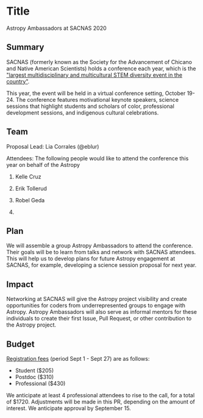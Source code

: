 # Title

Astropy Ambassadors at SACNAS 2020

## Summary 

SACNAS (formerly known as the Society for the Advancement of Chicano
and Native American Scientists) holds a conference each year, which is
the ["largest multidisciplinary and multicultural STEM diversity event
in the country"](https://www.2020sacnas.org/).

This year, the event will be held in a virtual conference setting,
October 19-24. The conference features motivational keynote speakers,
science sessions that highlight students and scholars of color,
professional development sessions, and indigenous cultural
celebrations.

## Team 

Proposal Lead: Lia Corrales (@eblur)

Attendees: The following people would like to attend the conference
this year on behalf of the Astropy

1. Kelle Cruz

2. Erik Tollerud

3. Robel Geda

4. 

## Plan

We will assemble a group Astropy Ambassadors to attend the
conference. Their goals will be to learn from talks and network with
SACNAS attendees. This will help us to develop plans for future
Astropy engagement at SACNAS, for example, developing a science
session proposal for next year.

## Impact

Networking at SACNAS will give the Astropy project visibility and
create opportunities for coders from underrepresented groups to engage
with Astropy. Astropy Ambassadors will also serve as informal mentors
for these individuals to create their first Issue, Pull Request, or
other contribution to the Astropy project.

## Budget

[Registration fees](https://www.2020sacnas.org/registration/) (period Sept 1 - Sept 27) are as follows:
* Student ($205)
* Postdoc ($310)
* Professional ($430)

We anticipate at least 4 professional attendees to rise to the call,
for a total of $1720. Adjustments will be made in this PR, depending
on the amount of interest. We anticipate approval by September 15.
